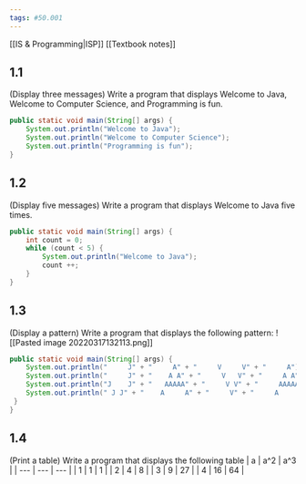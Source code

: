 ```yaml
---
tags: #50.001
---
```

[[IS & Programming|ISP]]
[[Textbook notes]]

## 1.1 
(Display three messages) Write a program that displays Welcome to Java, Welcome to Computer Science, and Programming is fun.
```java
public static void main(String[] args) {
	System.out.println("Welcome to Java");
	System.out.println("Welcome to Computer Science");
	System.out.println("Programming is fun");
}
```

## 1.2
(Display five messages) Write a program that displays Welcome to Java five times.
```java
public static void main(String[] args) {
	int count = 0;
	while (count < 5) {
		System.out.println("Welcome to Java");
		count ++;
	}
}
```

## 1.3
(Display a pattern) Write a program that displays the following pattern:
![[Pasted image 20220317132113.png]]
```java
public static void main(String[] args) {
	System.out.println("     J" + "     A" + "     V     V" + "     A");
	System.out.println("     J" + "    A A" + "     V   V" + "     A A");
	System.out.println("J    J" + "   AAAAA" + "     V V" + "     AAAAA");
	System.out.println(" J J" + "    A     A" + "     V" + "     A     A");
 }
}
```

## 1.4
(Print a table) Write a program that displays the following table
| a   | a^2 | a^3 |
| --- | --- | --- |
| 1   | 1   | 1   |
| 2   | 4   | 8   |
| 3   | 9   | 27  |
| 4   | 16  | 64  |


